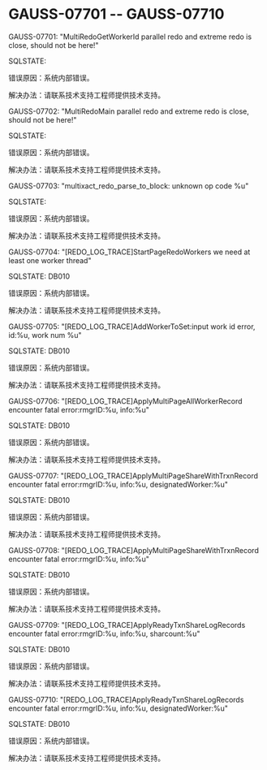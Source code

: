 # GAUSS-07701 -- GAUSS-07710<a name="ZH-CN_TOPIC_0000001091345331"></a>

GAUSS-07701: "MultiRedoGetWorkerId parallel redo and extreme redo is close, should not be here!"

SQLSTATE:

错误原因：系统内部错误。

解决办法：请联系技术支持工程师提供技术支持。

GAUSS-07702: "MultiRedoMain parallel redo and extreme redo is close, should not be here!"

SQLSTATE:

错误原因：系统内部错误。

解决办法：请联系技术支持工程师提供技术支持。

GAUSS-07703: "multixact\_redo\_parse\_to\_block: unknown op code %u"

SQLSTATE:

错误原因：系统内部错误。

解决办法：请联系技术支持工程师提供技术支持。

GAUSS-07704: "\[REDO\_LOG\_TRACE\]StartPageRedoWorkers we need at least one worker thread"

SQLSTATE: DB010

错误原因：系统内部错误。

解决办法：请联系技术支持工程师提供技术支持。

GAUSS-07705: "\[REDO\_LOG\_TRACE\]AddWorkerToSet:input work id error, id:%u, work num %u"

SQLSTATE: DB010

错误原因：系统内部错误。

解决办法：请联系技术支持工程师提供技术支持。

GAUSS-07706: "\[REDO\_LOG\_TRACE\]ApplyMultiPageAllWorkerRecord encounter fatal error:rmgrID:%u, info:%u"

SQLSTATE: DB010

错误原因：系统内部错误。

解决办法：请联系技术支持工程师提供技术支持。

GAUSS-07707: "\[REDO\_LOG\_TRACE\]ApplyMultiPageShareWithTrxnRecord encounter fatal error:rmgrID:%u, info:%u, designatedWorker:%u"

SQLSTATE: DB010

错误原因：系统内部错误。

解决办法：请联系技术支持工程师提供技术支持。

GAUSS-07708: "\[REDO\_LOG\_TRACE\]ApplyMultiPageShareWithTrxnRecord encounter fatal error:rmgrID:%u, info:%u"

SQLSTATE: DB010

错误原因：系统内部错误。

解决办法：请联系技术支持工程师提供技术支持。

GAUSS-07709: "\[REDO\_LOG\_TRACE\]ApplyReadyTxnShareLogRecords encounter fatal error:rmgrID:%u, info:%u, sharcount:%u"

SQLSTATE: DB010

错误原因：系统内部错误。

解决办法：请联系技术支持工程师提供技术支持。

GAUSS-07710: "\[REDO\_LOG\_TRACE\]ApplyReadyTxnShareLogRecords encounter fatal error:rmgrID:%u, info:%u, designatedWorker:%u"

SQLSTATE: DB010

错误原因：系统内部错误。

解决办法：请联系技术支持工程师提供技术支持。

